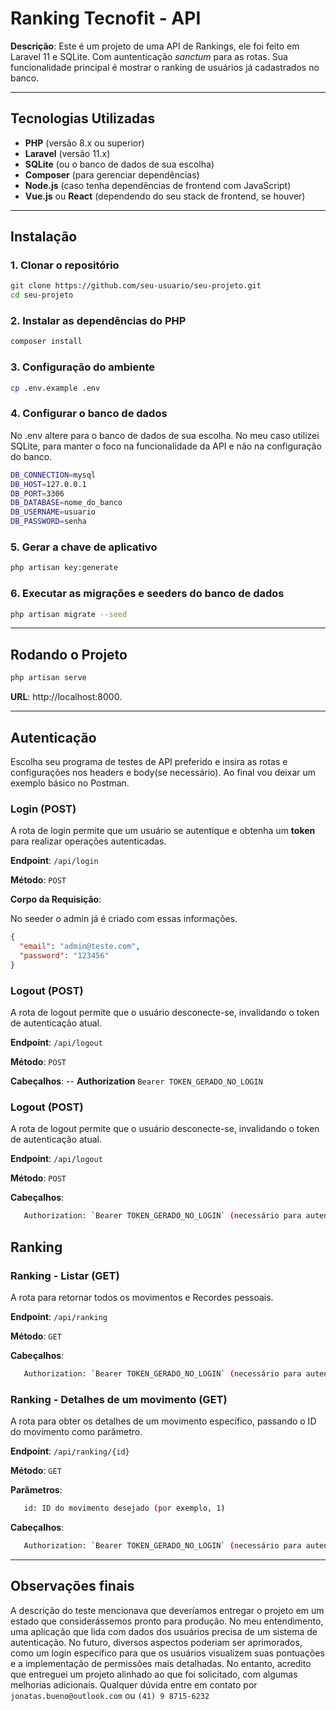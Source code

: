 # Ranking Tecnofit - API

**Descrição**: Este é um projeto de uma API de Rankings, ele foi feito em Laravel 11 e SQLite. Com auntenticação *sanctum* para as rotas. Sua funcionalidade principal é mostrar o ranking de usuários já cadastrados no banco.

---

## Tecnologias Utilizadas

- **PHP** (versão 8.x ou superior)
- **Laravel** (versão 11.x)
- **SQLite** (ou o banco de dados de sua escolha)
- **Composer** (para gerenciar dependências)
- **Node.js** (caso tenha dependências de frontend com JavaScript)
- **Vue.js** ou **React** (dependendo do seu stack de frontend, se houver)

---

## Instalação

### 1. Clonar o repositório

```bash
git clone https://github.com/seu-usuario/seu-projeto.git
cd seu-projeto
```

### 2. Instalar as dependências do PHP

```bash
composer install
```

### 3. Configuração do ambiente

```bash
cp .env.example .env
```

### 4. Configurar o banco de dados

No .env altere para o banco de dados de sua escolha. No meu caso utilizei SQLite, para manter o foco na funcionalidade da API e não na configuração do banco.

```bash
DB_CONNECTION=mysql
DB_HOST=127.0.0.1
DB_PORT=3306
DB_DATABASE=nome_do_banco
DB_USERNAME=usuario
DB_PASSWORD=senha
```
### 5. Gerar a chave de aplicativo

```bash
php artisan key:generate
```
### 6. Executar as migrações e seeders do banco de dados

```bash
php artisan migrate --seed
```

---

## Rodando o Projeto
```bash
php artisan serve 
```
**URL**: http://localhost:8000.

--- 
## Autenticação

Escolha seu programa de testes de API preferido e insira as rotas e configurações nos headers e body(se necessário). Ao final vou deixar um exemplo básico no Postman.

### Login (POST)

A rota de login permite que um usuário se autentique e obtenha um **token** para realizar operações autenticadas.

**Endpoint**: `/api/login`

**Método**: `POST`

**Corpo da Requisição**:

No seeder o admin já é criado com essas informações.

```json
{
  "email": "admin@teste.com", 
  "password": "123456"
}
```
### Logout (POST)

A rota de logout permite que o usuário desconecte-se, invalidando o token de autenticação atual.

**Endpoint**: `/api/logout`

**Método**: `POST`

**Cabeçalhos**: 
-- **Authorization** `Bearer TOKEN_GERADO_NO_LOGIN`  

### Logout (POST)

A rota de logout permite que o usuário desconecte-se, invalidando o token de autenticação atual.

**Endpoint**: `/api/logout`

**Método**: `POST`

**Cabeçalhos**: 
 ```bash
    Authorization: `Bearer TOKEN_GERADO_NO_LOGIN` (necessário para autenticação de logout)
 ```

## Ranking

### Ranking - Listar (GET)
A rota para retornar todos os movimentos e Recordes pessoais.

**Endpoint**: `/api/ranking`

**Método**: `GET`

**Cabeçalhos**: 
 ```bash
    Authorization: `Bearer TOKEN_GERADO_NO_LOGIN` (necessário para autenticação) 
 ```

### Ranking - Detalhes de um movimento (GET)
A rota para obter os detalhes de um movimento específico, passando o ID do movimento como parâmetro.

**Endpoint**: `/api/ranking/{id}`

**Método**: `GET`

**Parâmetros**: 
 ```bash
    id: ID do movimento desejado (por exemplo, 1)
 ```
**Cabeçalhos**: 
 ```bash
    Authorization: `Bearer TOKEN_GERADO_NO_LOGIN` (necessário para autenticação) 
 ```

---
## Observações finais

A descrição do teste mencionava que deveríamos entregar o projeto em um estado que considerássemos pronto para produção. No meu entendimento, uma aplicação que lida com dados dos usuários precisa de um sistema de autenticação. No futuro, diversos aspectos poderiam ser aprimorados, como um login específico para que os usuários visualizem suas pontuações e a implementação de permissões mais detalhadas. No entanto, acredito que entreguei um projeto alinhado ao que foi solicitado, com algumas melhorias adicionais. Qualquer dúvida entre em contato por `jonatas.bueno@outlook.com` ou `(41) 9 8715-6232` 




